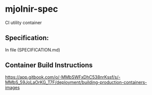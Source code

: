 # mjolnir-spec

CI utility container

## Specification:

In file (SPECIFICATION.md)

## Container Build Instructions
https://app.gitbook.com/o/-MMbSWFxDhC538nrKssf/s/-MMbS_59JoLaOrKG_T7F/deployment/building-production-containers-images

